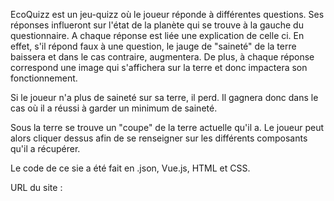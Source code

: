 EcoQuizz est un jeu-quizz où le joueur réponde à différentes questions.
Ses réponses influeront sur l'état de la planète qui se trouve à la gauche du questionnaire.
A chaque réponse est liée une explication de celle ci.
En effet, s'il répond faux à une question, le jauge de "saineté" de la terre baissera et dans le cas contraire, augmentera.
De plus, à chaque réponse correspond une image qui s'affichera sur la terre et donc impactera son fonctionnement.

Si le joueur n'a plus de saineté sur sa terre, il perd. Il gagnera donc dans le cas où il a réussi à garder un minimum de saineté.

Sous la terre se trouve un "coupe" de la terre actuelle qu'il a. Le joueur peut alors cliquer dessus afin de se renseigner sur les différents composants qu'il a récupérer.

Le code de ce sie a été fait en .json, Vue.js, HTML et CSS.

URL du site :
